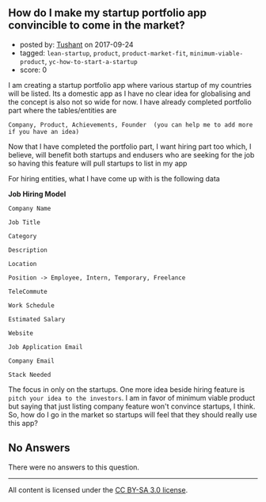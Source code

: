 ## How do I make my startup portfolio app convincible to come in the market?

- posted by: [Tushant](https://stackexchange.com/users/3554739/tushant) on 2017-09-24
- tagged: `lean-startup`, `product`, `product-market-fit`, `minimum-viable-product`, `yc-how-to-start-a-startup`
- score: 0

<p>I am creating a startup portfolio app where various startup of my countries will be listed. Its a domestic app as I have no clear idea for globalising and the concept is also not so wide for now. I have already completed portfolio part where the tables/entities are </p>

<pre><code>Company, Product, Achievements, Founder  (you can help me to add more if you have an idea)
</code></pre>

<p>Now that I have completed the portfolio part, I want hiring part too which, I believe, will benefit both startups and endusers who are seeking for the job so having this feature will pull startups to list in my app </p>

<p>For hiring entities, what I have come up with is the following data</p>

<p><strong>Job Hiring Model</strong></p>

<pre><code>Company Name

Job Title 

Category 

Description 

Location 

Position -&gt; Employee, Intern, Temporary, Freelance 

TeleCommute 

Work Schedule 

Estimated Salary 

Website 

Job Application Email 

Company Email 

Stack Needed
</code></pre>

<p>The focus in only on the startups. One more idea beside hiring feature is <code>pitch your idea to the investors</code>. I am in favor of minimum viable product but saying that just listing company feature won't convince startups, I think. So, how do I go in the market so startups will feel that they should really use this app? </p>


## No Answers

There were no answers to this question.


---

All content is licensed under the [CC BY-SA 3.0 license](https://creativecommons.org/licenses/by-sa/3.0/).
